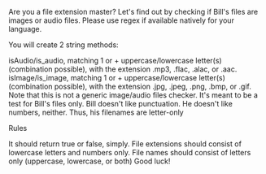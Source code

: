 Are you a file extension master? Let's find out by checking if Bill's files are images or audio files. Please use regex if available natively for your language.

You will create 2 string methods:

isAudio/is_audio, matching 1 or + uppercase/lowercase letter(s) (combination possible), with the extension .mp3, .flac, .alac, or .aac.
isImage/is_image, matching 1 or + uppercase/lowercase letter(s) (combination possible), with the extension .jpg, .jpeg, .png, .bmp, or .gif.
Note that this is not a generic image/audio files checker. It's meant to be a test for Bill's files only. Bill doesn't like punctuation. He doesn't like numbers, neither. Thus, his filenames are letter-only

Rules

It should return true or false, simply.
File extensions should consist of lowercase letters and numbers only.
File names should consist of letters only (uppercase, lowercase, or both)
Good luck!
